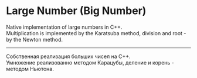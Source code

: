 # Large Number (Big Number)

Native implementation of large numbers in C++.\
Multiplication is implemented by the Karatsuba method, division and root - by the Newton method.

---

Собственная реализация больших чисел на C++.\
Умножение реализованно методом Карацубы, деление и корень - методом Ньютона.
